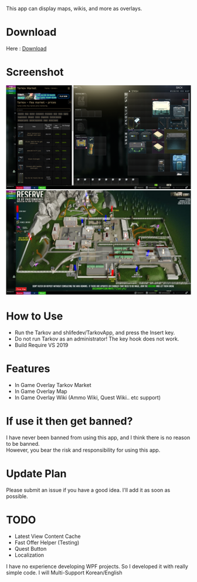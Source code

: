 This app can display maps, wikis, and more as overlays.  

# Download
 Here : [Download](https://github.com/shlifedev/TarkovApp/releases)
 
# Screenshot
![screen_shot1](https://github.com/shlifedev/TarkovApp/blob/master/scr1.png?raw=true)
![screen_shot2](https://github.com/shlifedev/TarkovApp/blob/master/scr2.png?raw=true)

# How to Use
 * Run the Tarkov and shlifedev/TarkovApp, and press the Insert key.
 * Do not run Tarkov as an administrator! The key hook does not work.
 * Build Require VS 2019
 
# Features
 - In Game Overlay Tarkov Market
 - In Game Overlay Map
 - In Game Overlay Wiki (Ammo Wiki, Quest Wiki.. etc support)
 
# If use it then get banned?
 I have never been banned from using this app, and I think there is no reason to be banned.  
 However, you bear the risk and responsibility for using this app.

# Update Plan
 Please submit an issue if you have a good idea.
 I'll add it as soon as possible.

# TODO
 * Latest View Content Cache
 * Fast Offer Helper (Testing)
 * Quest Button
 * Localization
 
 
I have no experience developing WPF projects. So I developed it with really simple code.
I will Multi-Support Korean/English

